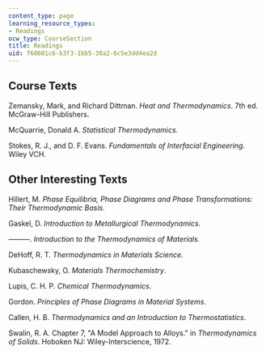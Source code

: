 ```yaml
---
content_type: page
learning_resource_types:
- Readings
ocw_type: CourseSection
title: Readings
uid: f68601c6-b3f3-1bb5-38a2-6c5e3dd4ea2d
---
```


Course Texts
------------

Zemansky, Mark, and Richard Dittman. _Heat and Thermodynamics_. 7th ed. McGraw-Hill Publishers.

McQuarrie, Donald A. _Statistical Thermodynamics._

Stokes, R. J., and D. F. Evans. _Fundamentals of Interfacial Engineering_. Wiley VCH.

Other Interesting Texts
-----------------------

Hillert, M. _Phase Equilibria, Phase Diagrams and Phase Transformations: Their Thermodynamic Basis._

Gaskel, D. _Introduction to Metallurgical Thermodynamics._

———. _Introduction to the Thermodynamics of Materials._

DeHoff, R. T. _Thermodynamics in Materials Science._

Kubaschewsky, O. _Materials Thermochemistry_.

Lupis, C. H. P. _Chemical Thermodynamics_.

Gordon. _Principles of Phase Diagrams in Material Systems_.

Callen, H. B. _Thermodynamics and an Introduction to Thermostatistics_.

Swalin, R. A. Chapter 7, "A Model Approach to Alloys." in _Thermodynamics of Solids_. Hoboken NJ: Wiley-Interscience, 1972.